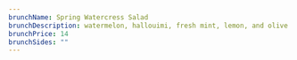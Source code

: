 ```yaml
---
brunchName: Spring Watercress Salad
brunchDescription: watermelon, hallouimi, fresh mint, lemon, and olive oil
brunchPrice: 14
brunchSides: ""
---
```

